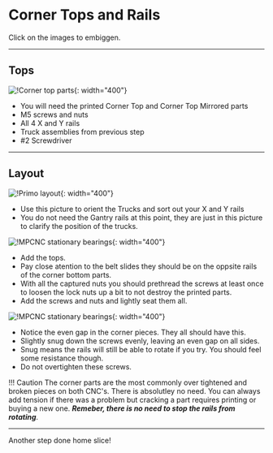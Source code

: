 # Corner Tops and Rails

Click on the images to embiggen.

___

## Tops
![!Corner top parts](https://www.v1engineering.com/wp-content/uploads/2020/06/TopParts-scaled.jpg){: width="400"}

* You will need the printed Corner Top and Corner Top Mirrored parts
* M5 screws and nuts
* All 4 X and Y rails
* Truck assemblies from previous step
* \#2 Screwdriver

___

## Layout
![!Primo layout](https://www.v1engineering.com/wp-content/uploads/2020/06/XYDiagram-scaled.jpg){: width="400"}

* Use this picture to orient the Trucks and sort out your X and Y rails
* You do not need the Gantry rails at this point, they are just in this picture to clarify the position of the trucks.

![!MPCNC stationary bearings](https://www.v1engineering.com/wp-content/uploads/2020/06/Rails-scaled.jpg){: width="400"}

* Add the tops.
* Pay close atention to the belt slides they should be on the oppsite rails of the corner bottom parts.
* With all the captured nuts you should prethread the screws at least once to loosen the lock nuts up a bit to not destroy the printed parts.
* Add the screws and nuts and lightly seat them all. 

![!MPCNC stationary bearings](https://www.v1engineering.com/wp-content/uploads/2020/06/Gap-scaled.jpg){: width="400"}

* Notice the even gap in the corner pieces. They all should have this.
* Slightly snug down the screws evenly, leaving an even gap on all sides. 
* Snug means the rails will still be able to rotate if you try. You should feel some resistance though.
* Do not overtighten these screws.

!!! Caution
    The corner parts are the most commonly over tightened and broken pieces on both CNC's. There is absolutley no need. You can always add tension if there was a problem but cracking a part requires printing or buying a new one. ***Remeber, there is no need to stop the rails from rotating***. 

___

Another step done home slice!